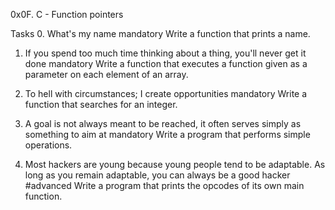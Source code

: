 0x0F. C - Function pointers

Tasks
0. What's my name
mandatory
Write a function that prints a name.

1. If you spend too much time thinking about a thing, you'll never get it done
mandatory
Write a function that executes a function given as a parameter on each element of an array.

2. To hell with circumstances; I create opportunities
mandatory
Write a function that searches for an integer.

3. A goal is not always meant to be reached, it often serves simply as something to aim at
mandatory
Write a program that performs simple operations.

4. Most hackers are young because young people tend to be adaptable. As long as you remain adaptable, you can always be a good hacker
#advanced
Write a program that prints the opcodes of its own main function.


